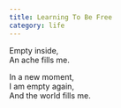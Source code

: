 ```yaml
---
title: Learning To Be Free
category: life
---
```


Empty inside,  
An ache fills me.

In a new moment,  
I am empty again,  
And the world fills me.
